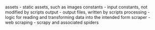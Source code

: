 assets - static assets, such as images
constants - input constants, not modified by scripts
output - output files, written by scripts
processing - logic for reading and transforming data into the intended form
scraper - web scraping - scrapy and associated spiders
